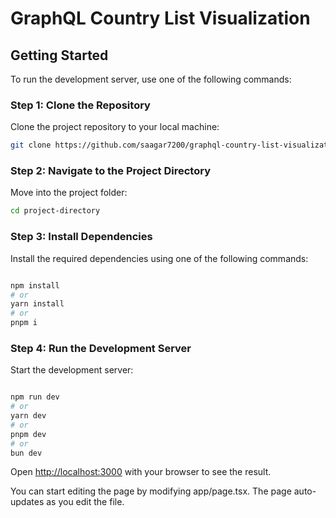 # GraphQL Country List Visualization  

## Getting Started  

To run the development server, use one of the following commands: 

### Step 1: Clone the Repository  
Clone the project repository to your local machine:  

```bash
git clone https://github.com/saagar7200/graphql-country-list-visualization-nextjs.git
```

### Step 2: Navigate to the Project Directory
Move into the project folder:

```bash
cd project-directory
```
### Step 3: Install Dependencies
Install the required dependencies using one of the following commands:

```bash

npm install
# or
yarn install
# or
pnpm i

```

### Step 4: Run the Development Server
Start the development server:

```bash

npm run dev
# or
yarn dev
# or
pnpm dev
# or
bun dev
```

Open [http://localhost:3000](http://localhost:3000) with your browser to see the result.

You can start editing the page by modifying app/page.tsx. The page auto-updates as you edit the file.


